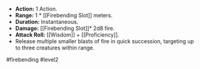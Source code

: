 

  - **Action:** 1 Action.
  - **Range:** 1 * [[Firebending Slot]] meters.
  - **Duration:** Instantaneous.
  - **Damage:** [[Firebending Slot]]* 2d8 fire.
  - **Attack Roll:** [[Wisdom]] + [[Proficiency]].
  - Release multiple smaller blasts of fire in quick succession, targeting up to three creatures within range.

#firebending #level2
